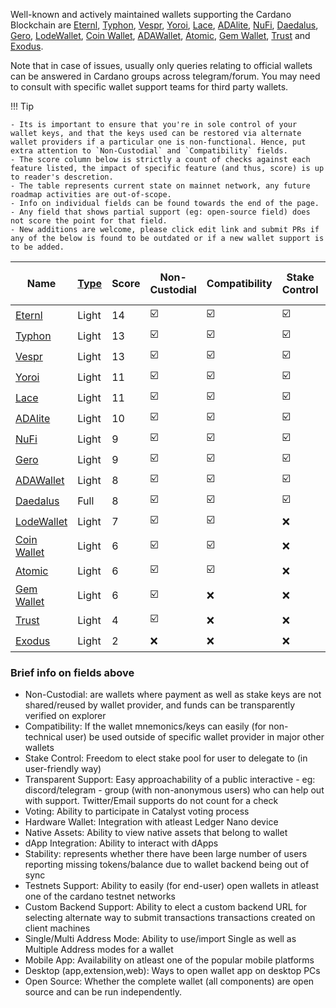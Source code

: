 
Well-known and actively maintained wallets supporting the Cardano Blockchain are [Eternl], [Typhon], [Vespr], [Yoroi], [Lace], [ADAlite], [NuFi], [Daedalus], [Gero], [LodeWallet], [Coin Wallet], [ADAWallet], [Atomic], [Gem Wallet], [Trust] and [Exodus].

Note that in case of issues, usually only queries relating to official wallets can be answered in Cardano groups across telegram/forum. You may need to consult with specific wallet support teams for third party wallets.

!!! Tip

    - Its is important to ensure that you're in sole control of your wallet keys, and that the keys used can be restored via alternate wallet providers if a particular one is non-functional. Hence, put extra attention to `Non-Custodial` and `Compatibility` fields.
    - The score column below is strictly a count of checks against each feature listed, the impact of specific feature (and thus, score) is up to reader's descretion.
    - The table represents current state on mainnet network, any future roadmap activities are out-of-scope.
    - Info on individual fields can be found towards the end of the page.
    - Any field that shows partial support (eg: open-source field) does not score the point for that field.
    - New additions are welcome, please click edit link and submit PRs if any of the below is found to be outdated or if a new wallet support is to be added.

|Name         |[Type][1]|Score |Non-Custodial          |Compatibility          |Stake Control          |Transparent Support    |Voting                 |Hardware Wallet        |Native Assets          |dApp Integration       |Stability              |Testnets Support       |Custom Backend Support |Single/Multi Address Mode|Mobile App             |Desktop (app,extension,web)                             |Open Source            |
|-------------|---------|------|-----------------------|-----------------------|-----------------------|-----------------------|-----------------------|-----------------------|-----------------------|-----------------------|-----------------------|-----------------------|-----------------------|-------------------------|-----------------------|--------------------------------------------------------|-----------------------|
|[Eternl]     |Light    |14    |:ballot_box_with_check:|:ballot_box_with_check:|:ballot_box_with_check:|:ballot_box_with_check:|:ballot_box_with_check:|:ballot_box_with_check:|:ballot_box_with_check:|:ballot_box_with_check:|:ballot_box_with_check:|:ballot_box_with_check:|:ballot_box_with_check:|:ballot_box_with_check:  |:ballot_box_with_check:|( :x:,:ballot_box_with_check:,:ballot_box_with_check: ) |:x:                    |
|[Typhon]     |Light    |13    |:ballot_box_with_check:|:ballot_box_with_check:|:ballot_box_with_check:|:ballot_box_with_check:|:ballot_box_with_check:|:ballot_box_with_check:|:ballot_box_with_check:|:ballot_box_with_check:|:ballot_box_with_check:|:ballot_box_with_check:|:ballot_box_with_check:|:ballot_box_with_check:  |:x:                    |( :x:,:ballot_box_with_check:,:ballot_box_with_check: ) |[Partial](https://github.com/StricaHQ)|
|[Vespr]      |Light    |13    |:ballot_box_with_check:|:ballot_box_with_check:|:ballot_box_with_check:|:ballot_box_with_check:|:ballot_box_with_check:|:ballot_box_with_check:|:ballot_box_with_check:|:ballot_box_with_check:|:ballot_box_with_check:|:ballot_box_with_check:|:x:                    |:ballot_box_with_check:  |:ballot_box_with_check:|( :x:,:ballot_box_with_check:,:x:                     ) |:x:                    |
|[Yoroi]      |Light    |11    |:ballot_box_with_check:|:ballot_box_with_check:|:ballot_box_with_check:|:x:                    |:ballot_box_with_check:|:ballot_box_with_check:|:ballot_box_with_check:|:ballot_box_with_check:|:x:                    |:ballot_box_with_check:|:x:                    |:x:                      |:ballot_box_with_check:|( :x:,:ballot_box_with_check:,:ballot_box_with_check: ) |[:ballot_box_with_check:](https://github.com/emurgo/yoroi-frontend)|
|[Lace]       |Light    |11     |:ballot_box_with_check:|:ballot_box_with_check:|:ballot_box_with_check:|:ballot_box_with_check:                    |:x:                    |:ballot_box_with_check:|:ballot_box_with_check:|:ballot_box_with_check:|:ballot_box_with_check:|:ballot_box_with_check:                    |:x:                    |:x:                      |:x:                    |( :x:,:ballot_box_with_check:,:x: )                     |[:ballot_box_with_check:](https://github.com/input-output-hk/lace)|
|[ADAlite]    |Light    |10    |:ballot_box_with_check:|:ballot_box_with_check:|:ballot_box_with_check:|:ballot_box_with_check:|:ballot_box_with_check:|:ballot_box_with_check:|:ballot_box_with_check:|:x:                    |:ballot_box_with_check:|:x:                    |:x:                    |:x:                      |:x:                    |( :x:,:x:,:ballot_box_with_check: )                     |[:ballot_box_with_check:](https://github.com/vacuumlabs/adalite)|
|[NuFi]       |Light    |9     |:ballot_box_with_check:|:ballot_box_with_check:|:ballot_box_with_check:|:ballot_box_with_check:|:x:                    |:ballot_box_with_check:|:ballot_box_with_check:|:ballot_box_with_check:|:ballot_box_with_check:|:x:                    |:x:                    |:x:                      |:x:                    |( :x:,:ballot_box_with_check:,:ballot_box_with_check: ) |:x:                    |
|[Gero]       |Light    |9     |:ballot_box_with_check:|:ballot_box_with_check:|:ballot_box_with_check:|:ballot_box_with_check:|:x:                    |:ballot_box_with_check:|:ballot_box_with_check:|:x:                    |:ballot_box_with_check:|:x:                    |:x:                    |:x:                      |:ballot_box_with_check:|( :x:,:ballot_box_with_check:,:x: )                     |:x:                    |
|[ADAWallet]  |Light    |8     |:ballot_box_with_check:|:ballot_box_with_check:|:ballot_box_with_check:|:ballot_box_with_check:|:x:                    |:ballot_box_with_check:|:ballot_box_with_check:|:x:                    |:ballot_box_with_check:|:x:                    |:x:                    |:x:                      |:x:                    |( :x:,:x:,:ballot_box_with_check: )                     |:x:                    |
|[Daedalus]   |Full     |8     |:ballot_box_with_check:|:ballot_box_with_check:|:ballot_box_with_check:|:x:                    |:ballot_box_with_check:|:ballot_box_with_check:|:ballot_box_with_check:|:x:                    |:x:                    |:x:                    |:x:                    |:x:                      |:x:                    |( :ballot_box_with_check:,:x:,:x: )                     |[:ballot_box_with_check:](https://github.com/input-output-hk/daedalus)|
|[LodeWallet] |Light    |7     |:ballot_box_with_check:|:ballot_box_with_check:|:x:                    |:x:                    |:x:                    |:x:                    |:ballot_box_with_check:|:ballot_box_with_check:|:ballot_box_with_check:|:x:                    |:x:                    |:x:                      |:ballot_box_with_check:|( :x:,:ballot_box_with_check:,:x: )                     |:x:                    |
|[Coin Wallet]|Light    |6     |:ballot_box_with_check:|:ballot_box_with_check:|:x:                    |:x:                    |:x:                    |:x:                    |:x:                    |:x:                    |:ballot_box_with_check:|:x:                    |:x:                    |:x:                      |:ballot_box_with_check:|( :ballot_box_with_check:,:x:,:ballot_box_with_check: ) |[:ballot_box_with_check:](https://github.com/CoinSpace/CoinSpace)|
|[Atomic]     |Light    |6     |:ballot_box_with_check:|:ballot_box_with_check:|:x:                    |:ballot_box_with_check:|:x:                    |:x:                    |:x:                    |:x:                    |:ballot_box_with_check:|:x:                    |:x:                    |:x:                      |:ballot_box_with_check:|( :ballot_box_with_check:,:x:,:ballot_box_with_check: ) |:x:                    |
|[Gem Wallet]     |Light    |6     |:ballot_box_with_check:                    |:x:                    |:x:                    |:ballot_box_with_check:                    |:x:                    |:x:                    |:x:                    |:x:                    |:ballot_box_with_check:                    |:x:                    |:ballot_box_with_check:                    |:x:                      |:ballot_box_with_check:|( :x:,:x:,:x: )                     |:ballot_box_with_check:                    |
|[Trust]      |Light    |4     |:ballot_box_with_check:                    |:x:                    |:x:                    |:x:                    |:x:                    |:ballot_box_with_check:|:x:                    |:x:                    |:x:                    |:x:                    |:x:                    |:x:                      |:ballot_box_with_check:|( :x:,:x:,:ballot_box_with_check: )                     |:x:                    |
|[Exodus]     |Light    |2     |:x:                    |:x:                    |:x:                    |:x:                    |:x:                    |:x:                    |:x:                    |:x:                    |:x:                    |:x:                    |:x:                    |:x:                      |:ballot_box_with_check:|( :x:,:x:,:ballot_box_with_check: )                     |:x:                    |

[1]: types.md#software-wallets
[Daedalus]: https://daedaluswallet.io
[Yoroi]: https://yoroi-wallet.com
[ADAlite]: https://www.adalite.io
[NuFi]: https://nu.fi
[Typhon]: https://typhonwallet.io
[Eternl]: https://eternl.io
[ADAWallet]: https://adawallet.io/
[Atomic]: https://atomicwallet.io/
[Gero]: https://gerowallet.io
[Exodus]: https://www.exodus.io/
[LodeWallet]: https://lodewallet.io
[Coin Wallet]: https://coin.space
[Lace]: https://lace.io
[Trust]: https://trustwallet.com
[Vespr]: https://vespr.xyz
[Gem Wallet]: https://gemwallet.com

### Brief info on fields above

- Non-Custodial: are wallets where payment as well as stake keys are not shared/reused by wallet provider, and funds can be transparently verified on explorer
- Compatibility: If the wallet mnemonics/keys can easily (for non-technical user) be used outside of specific wallet provider in major other wallets
- Stake Control: Freedom to elect stake pool for user to delegate to (in user-friendly way)
- Transparent Support: Easy approachability of a public interactive - eg: discord/telegram - group (with non-anonymous users) who can help out with support. Twitter/Email supports do not count for a check
- Voting: Ability to participate in Catalyst voting process
- Hardware Wallet: Integration with atleast Ledger Nano device
- Native Assets: Ability to view native assets that belong to wallet
- dApp Integration: Ability to interact with dApps
- Stability: represents whether there have been large number of users reporting missing tokens/balance due to wallet backend being out of sync
- Testnets Support: Ability to easily (for end-user) open wallets in atleast one of the cardano testnet networks
- Custom Backend Support: Ability to elect a custom backend URL for selecting alternate way to submit transactions transactions created on client machines
- Single/Multi Address Mode: Ability to use/import Single as well as Multiple Address modes for a wallet
- Mobile App: Availability on atleast one of the popular mobile platforms
- Desktop (app,extension,web): Ways to open wallet app on desktop PCs
- Open Source: Whether the complete wallet (all components) are open source and can be run independently.
